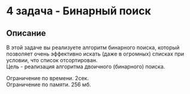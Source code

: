 # 4 задача - Бинарный поиск
## Описание
В этой задаче вы реализуете алгоритм бинарного поиска, который позволяет очень эффективно искать (даже в огромных) 
списках при условии, что список отсортирован.\
Цель - реализация алгоритма двоичного (бинарного) поиска.

Ограничение по времени. 2сек.\
Ограничение по памяти. 256 мб.